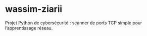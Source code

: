# wassim-ziarii
Projet Python de cybersécurité : scanner de ports TCP simple pour l’apprentissage réseau.
